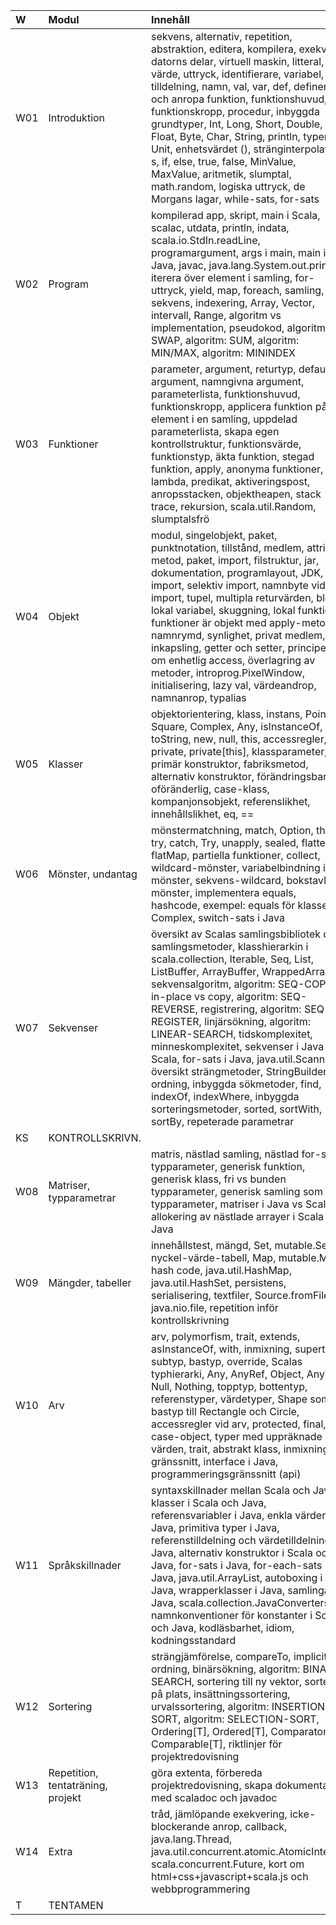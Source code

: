 | W   | Modul                             | Innehåll |
|:----|:----------------------------------|:--|
| W01 | Introduktion                      | sekvens, alternativ, repetition, abstraktion, editera, kompilera, exekvera, datorns delar, virtuell maskin, litteral, värde, uttryck, identifierare, variabel, typ, tilldelning, namn, val, var, def, definera och anropa funktion, funktionshuvud, funktionskropp, procedur, inbyggda grundtyper, Int, Long, Short, Double, Float, Byte, Char, String, println, typen Unit, enhetsvärdet (), stränginterpolatorn s, if, else, true, false, MinValue, MaxValue, aritmetik, slumptal, math.random, logiska uttryck, de Morgans lagar, while-sats, for-sats |
| W02 | Program                           | kompilerad app, skript, main i Scala, scalac, utdata, println, indata, scala.io.StdIn.readLine, programargument, args i main, main i Java, javac, java.lang.System.out.println, iterera över element i samling, for-uttryck, yield, map, foreach, samling, sekvens, indexering, Array, Vector, intervall, Range, algoritm vs implementation, pseudokod, algoritm: SWAP, algoritm: SUM, algoritm: MIN/MAX, algoritm: MININDEX |
| W03 | Funktioner                        | parameter, argument, returtyp, default-argument, namngivna argument, parameterlista, funktionshuvud, funktionskropp, applicera funktion på alla element i en samling, uppdelad parameterlista, skapa egen kontrollstruktur, funktionsvärde, funktionstyp, äkta funktion, stegad funktion, apply, anonyma funktioner, lambda, predikat, aktiveringspost, anropsstacken, objektheapen, stack trace, rekursion, scala.util.Random, slumptalsfrö |
| W04 | Objekt                            | modul, singelobjekt, paket, punktnotation, tillstånd, medlem, attribut, metod, paket, import, filstruktur, jar, dokumentation, programlayout, JDK, import, selektiv import, namnbyte vid import, tupel, multipla returvärden, block, lokal variabel, skuggning, lokal funktion, funktioner är objekt med apply-metod, namnrymd, synlighet, privat medlem, inkapsling, getter och setter, principen om enhetlig access, överlagring av metoder, introprog.PixelWindow, initialisering, lazy val, värdeandrop, namnanrop, typalias |
| W05 | Klasser                           | objektorientering, klass, instans, Point, Square, Complex, Any, isInstanceOf, toString, new, null, this, accessregler, private, private[this], klassparameter, primär konstruktor, fabriksmetod, alternativ konstruktor, förändringsbar, oföränderlig, case-klass, kompanjonsobjekt, referenslikhet, innehållslikhet, eq, == |
| W06 | Mönster, undantag                 | mönstermatchning, match, Option, throw, try, catch, Try, unapply, sealed, flatten, flatMap, partiella funktioner, collect, wildcard-mönster, variabelbindning i mönster, sekvens-wildcard, bokstavliga mönster, implementera equals, hashcode, exempel: equals för klassen Complex, switch-sats i Java |
| W07 | Sekvenser                         | översikt av Scalas samlingsbibliotek och samlingsmetoder, klasshierarkin i scala.collection, Iterable, Seq, List, ListBuffer, ArrayBuffer, WrappedArray, sekvensalgoritm, algoritm: SEQ-COPY, in-place vs copy, algoritm: SEQ-REVERSE, registrering, algoritm: SEQ-REGISTER, linjärsökning, algoritm: LINEAR-SEARCH, tidskomplexitet, minneskomplexitet, sekvenser i Java vs Scala, for-sats i Java, java.util.Scanner, översikt strängmetoder, StringBuilder, ordning, inbyggda sökmetoder, find, indexOf, indexWhere, inbyggda sorteringsmetoder, sorted, sortWith, sortBy, repeterade parametrar |
| KS  | KONTROLLSKRIVN.                   |  |
| W08 | Matriser, typparametrar           | matris, nästlad samling, nästlad for-sats, typparameter, generisk funktion, generisk klass, fri vs bunden typparameter, generisk samling som typparameter, matriser i Java vs Scala, allokering av nästlade arrayer i Scala och Java |
| W09 | Mängder, tabeller                 | innehållstest, mängd, Set, mutable.Set, nyckel-värde-tabell, Map, mutable.Map, hash code, java.util.HashMap, java.util.HashSet, persistens, serialisering, textfiler, Source.fromFile, java.nio.file, repetition inför kontrollskrivning |
| W10 | Arv                               | arv, polymorfism, trait, extends, asInstanceOf, with, inmixning, supertyp, subtyp, bastyp, override, Scalas typhierarki, Any, AnyRef, Object, AnyVal, Null, Nothing, topptyp, bottentyp, referenstyper, värdetyper, Shape som bastyp till Rectangle och Circle, accessregler vid arv, protected, final, case-object, typer med uppräknade värden, trait, abstrakt klass, inmixning, gränssnitt, interface i Java, programmeringsgränssnitt (api) |
| W11 | Språkskillnader                   | syntaxskillnader mellan Scala och Java, klasser i Scala och Java, referensvariabler i Java, enkla värden i Java, primitiva typer i Java, referenstilldelning och värdetilldelning i Java, alternativ konstruktor i Scala och Java, for-sats i Java, for-each-sats i Java, java.util.ArrayList, autoboxing i Java, wrapperklasser i Java, samlingar i Java, scala.collection.JavaConverters, namnkonventioner för konstanter i Scala och Java, kodläsbarhet, idiom, kodningsstandard |
| W12 | Sortering                         | strängjämförelse, compareTo, implicit ordning, binärsökning, algoritm: BINARY-SEARCH, sortering till ny vektor, sortering på plats, insättningssortering, urvalssortering, algoritm: INSERTION-SORT, algoritm: SELECTION-SORT, Ordering[T], Ordered[T], Comparator[T], Comparable[T], riktlinjer för projektredovisning |
| W13 | Repetition, tentaträning, projekt | göra extenta, förbereda projektredovisning, skapa dokumentation med scaladoc och javadoc |
| W14 | Extra                             | tråd, jämlöpande exekvering, icke-blockerande anrop, callback, java.lang.Thread, java.util.concurrent.atomic.AtomicInteger, scala.concurrent.Future, kort om html+css+javascript+scala.js och webbprogrammering |
| T   | TENTAMEN                          |  |